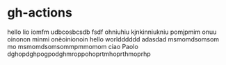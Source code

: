 # gh-actions

hello
lio
iomfm
udbcosbcsdb
fsdf
ohniuhiu
kjnkinniukniu
pomjpmim
onuu
oinonon
minmi
onèoinionoin
hello worldddddd
adasdad
msmomdsomsom
mo
msmomdsomsommpmmomom
ciao Paolo
dghopdghpogpodghmroppohoprtmhoprthmoprhp
